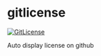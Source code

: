 # gitlicense
[![GitLicense](https://gitlicense.azurewebsites.net/ducthienbui97/gitlicense/badge)](https://gitlicense.azurewebsites.net/ducthienbui97/gitlicense/license)

Auto display license on github
